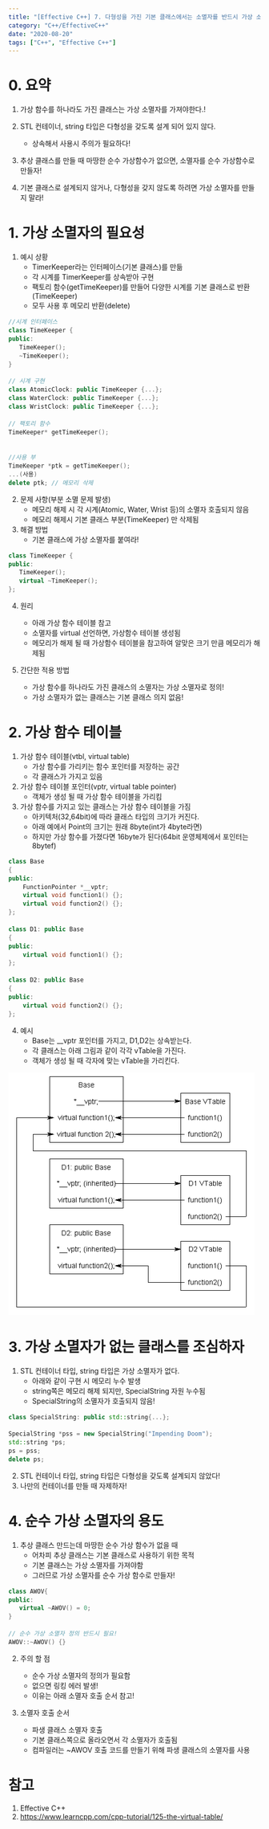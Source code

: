 ```yaml
---
title: "[Effective C++] 7. 다형성을 가진 기본 클래스에서는 소멸자를 반드시 가상 소멸자로 선언하자."
category: "C++/EffectiveC++"
date: "2020-08-20"
tags: ["C++", "Effective C++"]
---
```


# 0. 요약

1. 가상 함수를 하나라도 가진 클래스는 가상 소멸자를 가져야한다.!
2. STL 컨테이너, string 타입은 다형성을 갖도록 설계 되어 있지 않다.
   - 상속해서 사용시 주의가 필요하다!
3. 추상 클래스를 만들 때 마땅한 순수 가상함수가 없으면, 소멸자를 순수 가상함수로 만들자!

4. 기본 클래스로 설계되지 않거나, 다형성을 갖지 않도록 하려면 가상 소멸자를 만들지 말라!

# 1. 가상 소멸자의 필요성

1. 예시 상황
   - TimerKeeper라는 인터페이스(기본 클래스)를 만듦
   - 각 시계를 TimerKeeper를 상속받아 구현
   - 팩토리 함수(getTimeKeeper)를 만들어 다양한 시계를 기본 클래스로 반환(TimeKeeper)
   - 모두 사용 후 메모리 반환(delete)

```cpp
//시계 인터페이스
class TimeKeeper {
public:
   TimeKeeper();
   ~TimeKeeper();
}

// 시계 구현
class AtomicClock: public TimeKeeper {...};
class WaterClock: public TimeKeeper {...};
class WristClock: public TimeKeeper {...};

// 팩토리 함수
TimeKeeper* getTimeKeeper();


//사용 부
TimeKeeper *ptk = getTimeKeeper();
...(사용)
delete ptk; // 메모리 삭제
```

2. 문제 사항(부분 소멸 문제 발생)
   - 메모리 해제 시 각 시계(Atomic, Water, Wrist 등)의 소멸자 호출되지 않음
   - 메모리 해제시 기본 클래스 부분(TimeKeeper) 만 삭제됨
3. 해결 방법
   - 기본 클래스에 가상 소멸자를 붙여라!

```cpp
class TimeKeeper {
public:
   TimeKeeper();
   virtual ~TimeKeeper();
};
```

4. 원리

   - 아래 가상 함수 테이블 참고
   - 소멸자를 virtual 선언하면, 가상함수 테이블 생성됨
   - 메모리가 해제 될 때 가상함수 테이블을 참고하여 알맞은 크기 만큼 메모리가 해제됨

5. 간단한 적용 방법
   - 가상 함수를 하나라도 가진 클래스의 소멸자는 가상 소멸자로 정의!
   - 가상 소멸자가 없는 클래스는 기본 클래스 의지 없음!

# 2. 가상 함수 테이블

1. 가상 함수 테이블(vtbl, virtual table)
   - 가상 함수를 가리키는 함수 포인터를 저장하는 공간
   - 각 클래스가 가지고 있음
2. 가상 함수 테이블 포인터(vptr, virtual table pointer)
   - 객체가 생성 될 때 가상 함수 테이블을 가리킴
3. 가상 함수를 가지고 있는 클래스는 가상 함수 테이블을 가짐
   - 아키텍처(32,64bit)에 따라 클래스 타입의 크기가 커진다.
   - 아래 예에서 Point의 크기는 원래 8byte(int가 4byte라면)
   - 하지만 가상 함수를 가졌다면 16byte가 된다(64bit 운영체제에서 포인터는 8bytef)

```cpp
class Base
{
public:
    FunctionPointer *__vptr;
    virtual void function1() {};
    virtual void function2() {};
};

class D1: public Base
{
public:
    virtual void function1() {};
};

class D2: public Base
{
public:
    virtual void function2() {};
};
```

4. 예시
   - Base는 \_\_vptr 포인터를 가지고, D1,D2는 상속받는다.
   - 각 클래스는 아래 그림과 같이 각각 vTable을 가진다.
   - 객체가 생성 될 때 각자에 맞는 vTable을 가리킨다.

![가상 함수 테이블](./img/VTable.gif)

# 3. 가상 소멸자가 없는 클래스를 조심하자

1. STL 컨테이너 타입, string 타입은 가상 소멸자가 없다.
   - 아래와 같이 구현 시 메모리 누수 발생
   - string쪽은 메모리 해제 되지만, SpecialString 자원 누수됨
   - SpecialString의 소멸자가 호출되지 않음!

```cpp
class SpecialString: public std::string{...};

SpecialString *pss = new SpecialString("Impending Doom");
std::string *ps;
ps = pss;
delete ps;
```

2. STL 컨테이너 타입, string 타입은 다형성을 갖도록 설계되지 않았다!
3. 나만의 컨테이너를 만들 때 자제하자!

# 4. 순수 가상 소멸자의 용도

1. 추상 클래스 만드는데 마땅한 순수 가상 함수가 없을 때
   - 어차피 추상 클래스는 기본 클래스로 사용하기 위한 목적
   - 기본 클래스는 가상 소멸자를 가져야함
   - 그러므로 가상 소멸자를 순수 가상 함수로 만들자!

```cpp
class AWOV{
public:
   virtual ~AWOV() = 0;
}

// 순수 가상 소멸자 정의 반드시 필요!
AWOV::~AWOV() {}
```

2. 주의 할 점

   - 순수 가상 소멸자의 정의가 필요함
   - 없으면 링킹 에러 발생!
   - 이유는 아래 소멸자 호출 순서 참고!

3. 소멸자 호출 순서

   - 파생 클래스 소멸자 호출
   - 기본 클래스쪽으로 올라오면서 각 소멸자가 호출됨
   - 컴파일러는 ~AWOV 호출 코드를 만들기 위해 파생 클래스의 소멸자를 사용

# 참고

1. Effective C++
2. https://www.learncpp.com/cpp-tutorial/125-the-virtual-table/

